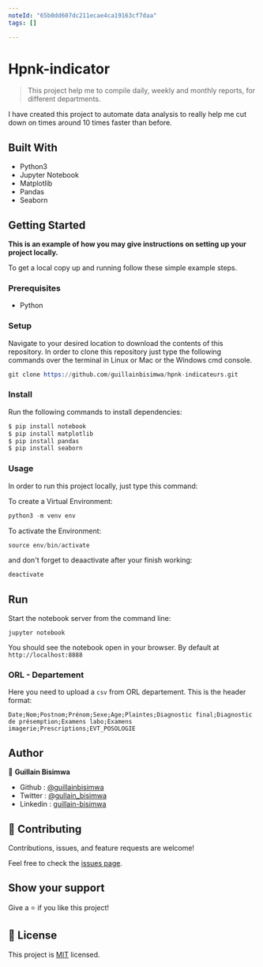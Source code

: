 ```yaml
---
noteId: "65b0dd607dc211ecae4ca19163cf7daa"
tags: []

---
```


# Hpnk-indicator

> This project help me to compile daily, weekly and monthly reports, for different departments.

I have created this project to automate data analysis to really help me cut down on times around 10 times faster than before.

## Built With

- Python3
- Jupyter Notebook
- Matplotlib
- Pandas
- Seaborn

## Getting Started

**This is an example of how you may give instructions on setting up your project locally.**

To get a local copy up and running follow these simple example steps.

### Prerequisites

- Python

### Setup

Navigate to your desired location to download the contents of this repository.
In order to clone this repository just type the following commands over the terminal in Linux or Mac or the Windows cmd console.

```s
git clone https://github.com/guillainbisimwa/hpnk-indicateurs.git

```

### Install

Run the following commands to install dependencies:

```s
$ pip install notebook
$ pip install matplotlib
$ pip install pandas
$ pip install seaborn
```

### Usage

In order to run this project locally, just type this command:

To create a Virtual Environment:

```s
python3 -m venv env
```

To activate the Environment:

```s
source env/bin/activate
```

and don't forget to deaactivate after your finish working:

```s
deactivate
```

## Run

Start the notebook server from the command line:

`jupyter notebook`

You should see the notebook open in your browser. By default at `http://localhost:8888`

### ORL - Departement

Here you need to upload a `csv` from ORL departement.
This is the header format:

`Date;Nom;Postnom;Prénom;Sexe;Age;Plaintes;Diagnostic final;Diagnostic de présemption;Examens labo;Examens imagerie;Prescriptions;EVT_POSOLOGIE`

## Author

👤 **Guillain Bisimwa**

- Github : [@guillainbisimwa](https://github.com/guillainbisimwa)
- Twitter : [@gullain_bisimwa](https://twitter.com/gullain_bisimwa)
- Linkedin : [guillain-bisimwa](https://www.linkedin.com/in/guillain-bisimwa-8a8b7a7b/)

## 🤝 Contributing

Contributions, issues, and feature requests are welcome!

Feel free to check the [issues page](https://github.com/guillainbisimwa/hpnk-indicateurs.git/issues).

## Show your support

Give a ⭐️ if you like this project!

## 📝 License

This project is [MIT](./MIT.md) licensed.
